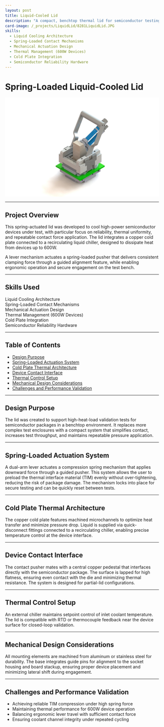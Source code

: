 ```yaml
---
layout: post
title: Liquid-Cooled Lid
description: "A compact, benchtop thermal lid for semiconductor testing, utilizing a lever-actuated spring mechanism to apply pressure on a 600W device through a liquid-cooled cold plate for high-power thermal regulation."
card-image: /_projects/LiquidLid/8281LiquidLid.JPG
skills:
  - Liquid Cooling Architecture
  - Spring-Loaded Contact Mechanisms
  - Mechanical Actuation Design
  - Thermal Management (600W Devices)
  - Cold Plate Integration
  - Semiconductor Reliability Hardware
---
```


# Spring-Loaded Liquid-Cooled Lid

<img src="/_projects/LiquidLid/8281LiquidLid.JPG" alt="Spring-Loaded Cold Plate Lid Assembly" class="centered-image" />

---

## Project Overview

This spring-actuated lid was developed to cool high-power semiconductor devices under test, with particular focus on reliability, thermal uniformity, and repeatable contact force application. The lid integrates a copper cold plate connected to a recirculating liquid chiller, designed to dissipate heat from devices up to 600W. 

A lever mechanism actuates a spring-loaded pusher that delivers consistent clamping force through a guided alignment feature, while enabling ergonomic operation and secure engagement on the test bench.

---

## Skills Used

<div class="skills-list">
  <div class="skill">Liquid Cooling Architecture</div>
  <div class="skill">Spring-Loaded Contact Mechanisms</div>
  <div class="skill">Mechanical Actuation Design</div>
  <div class="skill">Thermal Management (600W Devices)</div>
  <div class="skill">Cold Plate Integration</div>
  <div class="skill">Semiconductor Reliability Hardware</div>
</div>

---

## Table of Contents
- [Design Purpose](#design-purpose)
- [Spring-Loaded Actuation System](#spring-loaded-actuation-system)
- [Cold Plate Thermal Architecture](#cold-plate-thermal-architecture)
- [Device Contact Interface](#device-contact-interface)
- [Thermal Control Setup](#thermal-control-setup)
- [Mechanical Design Considerations](#mechanical-design-considerations)
- [Challenges and Performance Validation](#challenges-and-performance-validation)

---

## Design Purpose

The lid was created to support high-heat-load validation tests for semiconductor packages in a benchtop environment. It replaces more complex test enclosures with a compact system that simplifies contact, increases test throughput, and maintains repeatable pressure application.

---

## Spring-Loaded Actuation System

A dual-arm lever actuates a compression spring mechanism that applies downward force through a guided pusher. This system allows the user to preload the thermal interface material (TIM) evenly without over-tightening, reducing the risk of package damage. The mechanism locks into place for secure testing and can be quickly reset between tests.

---

## Cold Plate Thermal Architecture

The copper cold plate features machined microchannels to optimize heat transfer and minimize pressure drop. Liquid is supplied via quick-disconnect fittings connected to a recirculating chiller, enabling precise temperature control at the device interface.

---

## Device Contact Interface

The contact pusher mates with a central copper pedestal that interfaces directly with the semiconductor package. The surface is lapped for high flatness, ensuring even contact with the die and minimizing thermal resistance. The system is designed for partial-lid configurations.

---

## Thermal Control Setup

An external chiller maintains setpoint control of inlet coolant temperature. The lid is compatible with RTD or thermocouple feedback near the device surface for closed-loop validation.

---

## Mechanical Design Considerations

All mounting elements are machined from aluminum or stainless steel for durability. The base integrates guide pins for alignment to the socket housing and board stackup, ensuring proper device placement and minimizing lateral shift during engagement.

---

## Challenges and Performance Validation

- Achieving reliable TIM compression under high spring force  
- Maintaining thermal performance for 600W device operation  
- Balancing ergonomic lever travel with sufficient contact force  
- Ensuring coolant channel integrity under repeated cycling  

